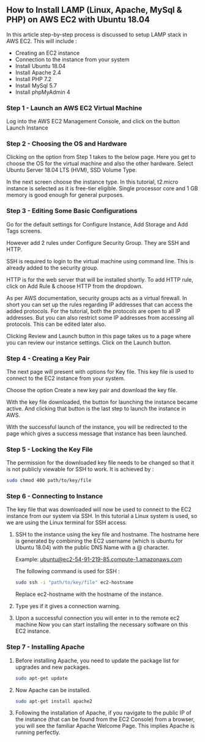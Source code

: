 ## How to Install LAMP (Linux, Apache, MySql & PHP) on AWS EC2 with Ubuntu 18.04
In this article step-by-step process is discussed to setup LAMP stack in AWS EC2. This will include :
- Creating an EC2 instance
- Connection to the instance from your system
- Install Ubuntu 18.04
- Install Apache 2.4
- Install PHP 7.2
- Install MySql 5.7
- Install phpMyAdmin 4

### Step 1 - Launch an AWS EC2 Virtual Machine
Log into the AWS EC2 Management Console, and click on the button Launch Instance
### Step 2 - Choosing the OS and Hardware
Clicking on the option from Step 1 takes to the below page. Here you get to choose the OS for the virtual machine and also the other hardware. Select Ubuntu Server 18.04 LTS (HVM), SSD Volume Type.

In the next screen choose the instance type. In this tutorial, t2.micro instance is selected as it is free-tier eligible. Single processor core and 1 GB memory is good enough for general purposes.

### Step 3 - Editing Some Basic Configurations
Go for the default settings for Configure Instance, Add Storage and Add Tags screens.

However add 2 rules under Configure Security Group. They are SSH and HTTP.

SSH is required to login to the virtual machine using command line. This is already added to the security group.

HTTP is for the web server that will be installed shortly. To add HTTP rule, click on Add Rule & choose HTTP from the dropdown.

As per AWS documentation, security groups acts as a virtual firewall. In short you can set up the rules regarding IP addresses that can access the added protocols. For the tutorial, both the protocols are open to all IP addresses. But you can also restrict some IP addresses from accessing all protocols. This can be edited later also.

Clicking Review and Launch button in this page takes us to a page where you can review our instance settings. Click on the Launch button.

### Step 4 - Creating a Key Pair
The next page will present with options for Key file. This key file is used to connect to the EC2 instance from your system.

Choose the option Create a new key pair and download the key file.

With the key file downloaded, the button for launching the instance became active. And clicking that button is the last step to launch the instance in AWS.

With the successful launch of the instance, you will be redirected to the page which gives a success message that instance has been launched.

### Step 5 - Locking the Key File
The permission for the downloaded key file needs to be changed so that it is not publicly viewable for SSH to work. It is achieved by :

```sh
sudo chmod 400 path/to/key/file
```

### Step 6 - Connecting to Instance
The key file that was downloaded will now be used to connect to the EC2 instance from our system via SSH. In this tutorial a Linux system is used, so we are using the Linux terminal for SSH access.
1. SSH to the instance using the key file and hostname. The hostname here is generated by combining the EC2 username (which is ubuntu for Ubuntu 18.04) with the public DNS Name with a @ character.

    Example: ubuntu@ec2-54-91-219-85.compute-1.amazonaws.com

    The following command is used for SSH :

    ```sh
    sudo ssh -i "path/to/key/file" ec2-hostname
    ```
    Replace ec2-hostname with the hostname of the instance.

2. Type yes if it gives a connection warning.
3. Upon a successful connection you will enter in to the remote ec2 machine
    Now you can start installing the necessary software on this EC2 instance.

### Step 7 - Installing Apache
1. Before installing Apache, you need to update the package list for upgrades and new packages.
    ```sh
    sudo apt-get update
    ```
2. Now Apache can be installed.
    ```sh
    sudo apt-get install apache2
    ```
3. Following the installation of Apache, if you navigate to the public IP of the instance (that can be found from the EC2 Console) from a browser, you will see the familiar Apache Welcome Page. This implies Apache is running perfectly.


